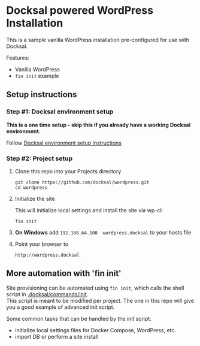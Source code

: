 # Docksal powered WordPress Installation

This is a sample vanilla WordPress installation pre-configured for use with Docksal.

Features:

- Vanilla WordPress
- `fin init` example

## Setup instructions

### Step #1: Docksal environment setup

**This is a one time setup - skip this if you already have a working Docksal environment.**  

Follow [Docksal environment setup instructions](https://https://github.com/docksal/docksal/blob/develop/docs/env-setup.md)

### Step #2: Project setup

1. Clone this repo into your Projects directory

    ```
    git clone https://github.com/docksal/wordpress.git
    cd wordpress
    ```

2. Initialize the site

    This will initialize local settings and install the site via wp-cli

    ```
    fin init
    ```

3. **On Windows** add `192.168.64.100  wordpress.docksal` to your hosts file

4. Point your browser to

    ```
    http://wordpress.docksal
    ```


## More automation with 'fin init'

Site provisioning can be automated using `fin init`, which calls the shell script in [.docksal/commands/init](.docksal/commands/init).  
This script is meant to be modified per project. The one in this repo will give you a good example of advanced init script.

Some common tasks that can be handled by the init script:

- initialize local settings files for Docker Compose, WordPress, etc.
- import DB or perform a site install
